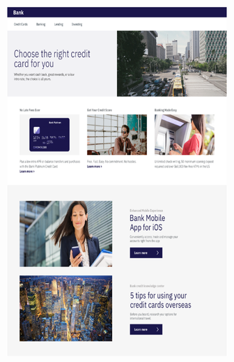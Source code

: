 
<html lang="en-US">

<head>
    <meta charset="UTF-8">
    <meta name="viewport" content="width=device-width, initial-scale=1">
    <img src = "dte_bank_bg_V2.png"
    	width="auto" height="800"
         alt = "New Watson Assistant Bank" />
</head>

<body>
<script>
  window.wxOConfiguration = {
    clientVersion: "latest",
    orchestrationID: "a5970dd2-eb96-4b34-8aaf-1eafd075d02e",
    hostUrl: "https://dl.watson-orchestrate.ibm.com",
    rootElementId: "root",
    // token: "<CLIENT_JWT_GOES_HERE>"
  };
  setTimeout(function () {
    const script = document.createElement('script');
    script.src = `${window.wxOConfiguration.hostUrl}/webclient/wxoLoader.js`;
    script.addEventListener('load', function () {
      wxoLoader.init();
    });
    document.head.appendChild(script);
  }, 0);
</script>
</body>

</html>
